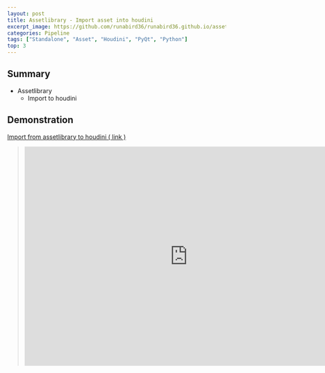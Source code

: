 ```yaml
---
layout: post
title: Assetlibrary - Import asset into houdini
excerpt_image: https://github.com/runabird36/runabird36.github.io/assets/34437660/cdfd6bfa-6d7b-407a-8005-19e85c834fc9
categories: Pipeline
tags: ["Standalone", "Asset", "Houdini", "PyQt", "Python"]
top: 3
---
```


## Summary

- Assetlibrary 
    - Import to houdini


## Demonstration


[ Import from assetlibrary to houdini ( link )](https://youtu.be/87tZtX2DZIw)
> <iframe width="750" height="505" src="https://www.youtube.com/embed/87tZtX2DZIw?si=d0Ds1_HIeUxtB0XP" title="YouTube video player" frameborder="0" allow="accelerometer; autoplay; clipboard-write; encrypted-media; gyroscope; picture-in-picture; web-share" allowfullscreen></iframe>
